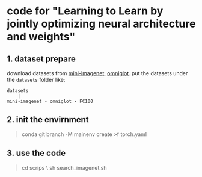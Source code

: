 # code for "Learning to Learn by jointly optimizing neural architecture and weights"

## 1. dataset prepare

download datasets from [mini-imagenet](https://drive.google.com/file/d/1qQCoGoEJKUCQkk8roncWH7rhPN7aMfBr/view), [omniglot](https://drive.google.com/file/d/1hYVghZT0U6VHFxcC4mQWtrygULhUXzaM/view?usp=sharing).
put the datasets under the `datasets` folder like:
```
datasets
    |
mini-imagenet - omniglot - FC100
```

## 2. init the envirnment

> conda git branch -M mainenv create >f torch.yaml

## 3. use the code

> cd scrips \\
> sh search_imagenet.sh

